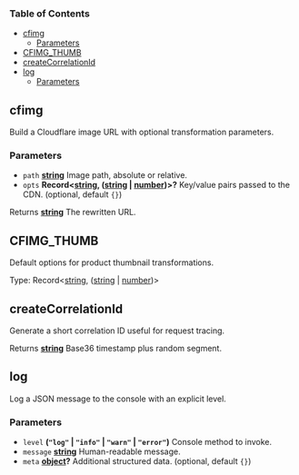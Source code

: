 <!-- Generated by documentation.js. Update this documentation by updating the source code. -->

### Table of Contents

*   [cfimg][1]
    *   [Parameters][2]
*   [CFIMG\_THUMB][3]
*   [createCorrelationId][4]
*   [log][5]
    *   [Parameters][6]

## cfimg

Build a Cloudflare image URL with optional transformation parameters.

### Parameters

*   `path` **[string][7]** Image path, absolute or relative.
*   `opts` **Record<[string][7], ([string][7] | [number][8])>?** Key/value pairs passed to the CDN. (optional, default `{}`)

Returns **[string][7]** The rewritten URL.

## CFIMG\_THUMB

Default options for product thumbnail transformations.

Type: Record<[string][7], ([string][7] | [number][8])>

## createCorrelationId

Generate a short correlation ID useful for request tracing.

Returns **[string][7]** Base36 timestamp plus random segment.

## log

Log a JSON message to the console with an explicit level.

### Parameters

*   `level` **(`"log"` | `"info"` | `"warn"` | `"error"`)** Console method to invoke.
*   `message` **[string][7]** Human-readable message.
*   `meta` **[object][9]?** Additional structured data. (optional, default `{}`)

[1]: #cfimg

[2]: #parameters

[3]: #cfimg_thumb

[4]: #createcorrelationid

[5]: #log

[6]: #parameters-1

[7]: https://developer.mozilla.org/docs/Web/JavaScript/Reference/Global_Objects/String

[8]: https://developer.mozilla.org/docs/Web/JavaScript/Reference/Global_Objects/Number

[9]: https://developer.mozilla.org/docs/Web/JavaScript/Reference/Global_Objects/Object
